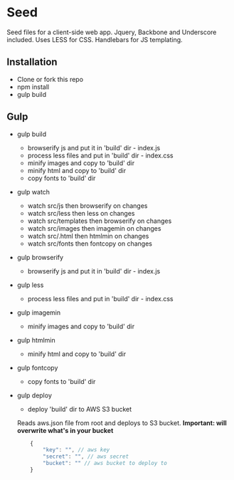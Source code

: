 # Seed

Seed files for a client-side web app. Jquery, Backbone and Underscore included. Uses LESS for CSS. Handlebars for JS templating. 

## Installation

* Clone or fork this repo
* npm install
* gulp build

## Gulp

* gulp build
    * browserify js and put it in 'build' dir - index.js
    * process less files and put in 'build' dir - index.css
    * minify images and copy to 'build' dir
    * minify html and copy to 'build' dir
    * copy fonts to 'build' dir

* gulp watch
    * watch src/js then browserify on changes
    * watch src/less then less on changes
    * watch src/templates then browserify on changes
    * watch src/images then imagemin on changes
    * watch src/.html then htmlmin on changes
    * watch src/fonts then fontcopy on changes
    
* gulp browserify
    * browserify js and put it in 'build' dir - index.js
    
* gulp less
    * process less files and put in 'build' dir - index.css
    
* gulp imagemin
    * minify images and copy to 'build' dir

* gulp htmlmin
    * minify html and copy to 'build' dir
    
* gulp fontcopy
    * copy fonts to 'build' dir
    
* gulp deploy
    * deploy 'build' dir to AWS S3 bucket
    
    Reads aws.json file from root and deploys to S3 bucket. **Important: will overwrite what's in your bucket**
    ```javascript
        {
            "key": "", // aws key
            "secret": "", // aws secret
            "bucket": "" // aws bucket to deploy to
        }
    
    